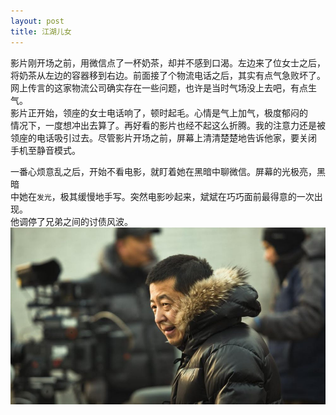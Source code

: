 ```yaml
---
layout: post
title: 江湖儿女
---
```



影片刚开场之前，用微信点了一杯奶茶，却并不感到口渴。左边来了位女士之后，  
将奶茶从左边的容器移到右边。前面接了个物流电话之后，其实有点气急败坏了。  
网上传言的这家物流公司确实存在一些问题，也许是当时气场没上去吧，有点生气。  
影片正开始，领座的女士电话响了，顿时起毛。心情是气上加气，极度郁闷的  
情况下，一度想冲出去算了。再好看的影片也经不起这么折腾。我的注意力还是被  
领座的电话吸引过去。尽管影片开场之前，屏幕上清清楚楚地告诉他家，要关闭  
手机至静音模式。


一番心烦意乱之后，开始不看电影，就盯着她在黑暗中聊微信。屏幕的光极亮，黑暗  
中她在`发光`，极其缓慢地手写。突然电影吵起来，斌斌在巧巧面前最得意的一次出现。  
他调停了兄弟之间的讨债风波。
![贾樟柯](/jia.jpg)
